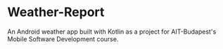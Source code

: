 # Weather-Report

An Android weather app built with Kotlin as a project for AIT-Budapest's Mobile Software Development course.
